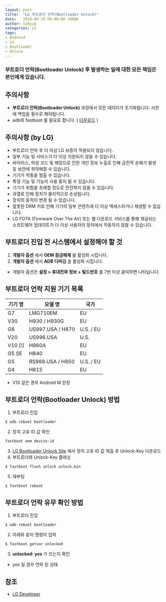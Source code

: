 ```yaml
---
layout: post
title:  "LG 부트로더 언락(Bootloader Unlock)"
date:   2018-09-19 00:00:00 +0900
author: SiRyuA
categories: LG
tags:
- Android
- LG
- Bootloader
- Unlock
---
```


### **부트로더 언락(Bootloader Unlock)** 후 발생하는 일에 대한 모든 책임은 본인에게 있습니다.

## 주의사항
* **부트로더 언락(Bootloader Unlock)** 과정에서 모든 데이터가 초기화됩니다. 사전에 백업을 필수로 해야됩니다.
* adb와 fastboot 를 필요로 합니다. ( [다운로드](/android/android-what-is-adb.html) )


## 주의사항 (by LG)
* 부트로더 언락 후 더 이상 LG 보증이 적용되지 않습니다.
* 일부 기능 및 서비스가 더 이상 지원되지 않을 수 있습니다.
* 바이러스, 악성 코드 및 해킹으로 인한 개인 정보 누출로 인해 금전적 손해가 발생 등 보안에 취약해질 수 있습니다.
* 기기가 작동을 멈출 수 있습니다.
* 특정 기능 및 기능이 사용 중지 될 수 있습니다.
* 기기가 위험을 초래할 정도로 안전하지 않을 수 있습니다.
* 과열로 인해 장치가 물리적으로 손상됩니다.
* 장치의 동작이 변경 될 수 있습니다.
* 잘못된 DRM 키로 인해 기기의 일부 콘텐츠에 더 이상 액세스하거나 재생할 수 없습니다.
* LG FOTA (Firmware Over The Air) 또는 웹 다운로드 서비스를 통해 제공되는 소프트웨어 업데이트가 더 이상 사용자의 장치에서 작동하지 않을 수 있습니다.


## 부트로더 진입 전 시스템에서 설정해야 할 것
1. **개발자 옵션** 에서 **OEM 잠금해제** 를 활성화 시킵니다.
2. **개발자 옵션** 에서 **ADB 디버깅** 을 활성화 시킵니다.

* 개발자 옵션은 **설정 > 휴대전화 정보 > 빌드번호** 를 7번 이상 클릭하면 나타납니다.


## 부트로더 언락 지원 기기 목록

| 기기 명 | 모델 명          | 국가      |
|---------|------------------|-----------|
| G7      | LMG710EM         | EU        |
| V30     | H930 / H930G     | EU        |
| G6      | US997.USA / H870 | U.S. / EU |
| V20     | US996.USA        | U.S.      |
| V10 [!] | H960A            | EU        |
| G5 SE   | H840             | EU        |
| G5      | RS988.USA / H850 | U.S. / EU |
| G4      | H815             | EU        |

* V10 같은 경우 Android M 한정


## 부트로더 언락(Bootloader Unlock) 방법
1. 부트로더 진입
~~~~
$ adb reboot bootloader
~~~~
2. 장치 고유 ID 값 확인
~~~~
fastboot oem device-id
~~~~
3. [LG Bootloader Unlock Site](http://developer.lge.com/resource/mobile/RetrieveBootloader.dev?categoryId=CTULRS0702#) 에서 장치 고유 ID 값 제출 후 Unlock-Key 다운로드
4. 부트로더에 Unlock-Key 플래싱
~~~~
$ fastboot flash unlock unlock.bin
~~~~
5. 재부팅
~~~~
$ fastboot reboot
~~~~

## 부트로더 언락 유무 확인 방법
1. 부트로더 진입
~~~~
$ adb reboot bootloader
~~~~
2. 아래와 같이 명령어 입력
~~~~
$ fastboot getvar unlocked
~~~~
3. **unlocked: yes** 가 뜨는지 확인

* yes 일 경우 언락 된 상태


## 참조
* [LG Developer](https://developer.lge.com/resource/mobile/RetrieveBootloader.dev?categoryTypeCode=ANRS)
